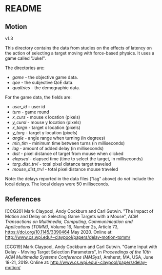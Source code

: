 # README

## Motion 

v1.3

This directory contains the data from studies on the effects of
latency on the action of selecting a target moving with force-based
physics.  It uses a game called "Juke!".

The directories are:

+ *game* - the objective game data.
+ *qoe* - the subjective QoE data.
+ *qualtrics* - the demographic data.

For the game data, the fields are:

+ *user_id* - user id
+ *turn* - game round	
+ *x_curs* - mouse x location (pixels)
+ *y_cursl* - mouse y location (pixels)
+ *x_targ*n - target x location (pixels)
+ *y_targ* - target y location (pixels)
+ *angle* - angle range when turning (in degrees)
+ *min_tim* - minimum time between turns (in milliseconds)
+ *lag* - amount of added delay (in milliseconds)
+ *dist* - pixel distance of target from mouse when clicked
+ *elapsed* - elapsed time (time to select the target, in milliseconds)
+ *targ_dist_trvl* - total pixel distance target traveled
+ *mouse_dist_trvl* - total pixel distance mouse traveled

Note: the delays reported in the data files ("lag" above) do *not*
include the local delays. The local delays were 50 milliseconds.

## References

[CCG20] Mark Claypool, Andy Cockburn and Carl Gutwin. "The Impact of
Motion and Delay on Selecting Game Targets with a Mouse", *ACM
Transactions on Multimedia, Computing, Communinication and
Applications (TOMM)*, Volume 16, Number 2s, Article 73,
<https://doi.org/10.1145/3390464> May 2020. Online at:
<http://www.cs.wpi.edu/~claypool/papers/delay-motion-tomm/>

[CCG19] Mark Claypool, Andy Cockburn and Carl Gutwin. "Game Input with
Delay - Moving Target Selection Parameters", In *Proceedings of the
10th ACM Multimedia Systems Conference (MMSys)*, Amherst, MA, USA,
June 18-21, 2019. Online at:
http://www.cs.wpi.edu/~claypool/papers/delay-motion/

